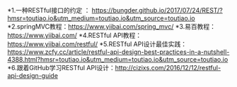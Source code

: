 *1.一种RESTful接口的约定 ： https://bungder.github.io/2017/07/24/REST/?hmsr=toutiao.io&utm_medium=toutiao.io&utm_source=toutiao.io
*2.springMVC教程：https://www.yiibai.com/spring_mvc/
*3.易百教程：https://www.yiibai.com/
*4.RESTful API教程：https://www.yiibai.com/restful/
*5.RESTful API设计最佳实践：https://www.zcfy.cc/article/restful-api-design-best-practices-in-a-nutshell-4388.html?hmsr=toutiao.io&utm_medium=toutiao.io&utm_source=toutiao.io
*6.跟着GitHub学习RESTful API设计：http://cizixs.com/2016/12/12/restful-api-design-guide
